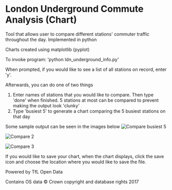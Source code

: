 # London Underground Commute Analysis (Chart)
Tool that allows user to compare different stations' commuter traffic throughout the day. Implemented in python

Charts created using matplotlib (pyplot)

To invoke program: 'python ldn_underground_info.py'

When prompted, if you would like to see a list of all stations on record, enter 'y'.

Afterwards, you can do one of two things
1) Enter names of stations that you would like to compare. Then type 'done' when finished. 5 stations at most can be compared to prevent making the output look 'clunky'
2) Type 'busiest 5' to generate a chart comparing the 5 busiest stations on that day

Some sample output can be seen in the images below
![Compare busiest 5](/../screenshots/screenshots/busiest_5.png?raw=true "Busiest 5 stations")

![Compare 2](/../screenshots/screenshots/compare_2.png?raw=true "Comparing 2 stations")

![Compare 3](/../screenshots/screenshots/compare_3.png?raw=true "Comparing 3 stations")

If you would like to save your chart, when the chart displays, click the save icon and choose the location where you would like to save the file.

Powered by TfL Open Data

Contains OS data © Crown copyright and database rights 2017
